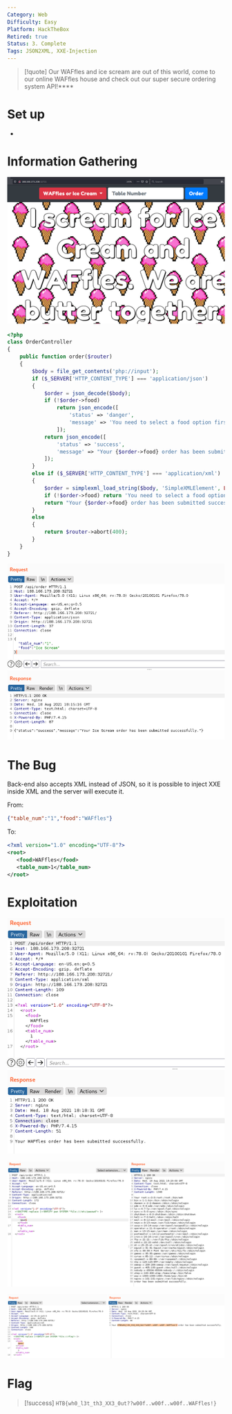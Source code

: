 ```yaml
---
Category: Web
Difficulty: Easy
Platform: HackTheBox
Retired: true
Status: 3. Complete
Tags: JSON2XML, XXE-Injection
---
```

>[!quote]
> Our WAFfles and ice scream are out of this world, come to our online WAFfles house and check out our super secure ordering system API!****


# Set up

-

# Information Gathering

![Pasted image 20210818201502.png](../../zzz_res/attachments/Pasted_image_20210818201502.png)

```php
<?php
class OrderController
{
    public function order($router)
    {
        $body = file_get_contents('php://input');
        if ($_SERVER['HTTP_CONTENT_TYPE'] === 'application/json')
        {
            $order = json_decode($body);
            if (!$order->food) 
                return json_encode([
                    'status' => 'danger',
                    'message' => 'You need to select a food option first'
                ]);
            return json_encode([
                'status' => 'success',
                'message' => "Your {$order->food} order has been submitted successfully."
            ]);
        }
        else if ($_SERVER['HTTP_CONTENT_TYPE'] === 'application/xml')
        {
            $order = simplexml_load_string($body, 'SimpleXMLElement', LIBXML_NOENT);
            if (!$order->food) return 'You need to select a food option first';
            return "Your {$order->food} order has been submitted successfully.";
        }
        else
        {
            return $router->abort(400);
        }
    }
}
```

![Pasted image 20210818201919.png](../../zzz_res/attachments/Pasted_image_20210818201919.png)

# The Bug

Back-end also accepts XML instead of JSON, so it is possible to inject XXE inside XML and the server will execute it.

From:

```json
{"table_num":"1","food":"WAFfles"}
```

To:

```xml
<?xml version="1.0" encoding="UTF-8"?>
<root>
   <food>WAFfles</food>
   <table_num>1</table_num>
</root>
```

# Exploitation

![Pasted image 20210818202015.png](../../zzz_res/attachments/Pasted_image_20210818202015.png)

![Pasted image 20210818202326.png](../../zzz_res/attachments/Pasted_image_20210818202326.png)

![Pasted image 20210818202442.png](../../zzz_res/attachments/Pasted_image_20210818202442.png)

# Flag

>[!success]
>`HTB{wh0_l3t_th3_XX3_0ut??w00f..w00f..w00f..WAFfles!}`

